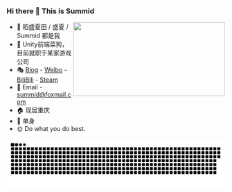 ###  **Hi there 👋 This is Summid**



<div align = "right"><img align="right" src="https://github-readme-stats.vercel.app/api/top-langs/?username=Summid&layout=compact" height="170" width = "350"/></div>


- 👀 稻盛夏田 / 盛夏 / Summid 都是我
- 🔧 Unity前端菜狗，目前就职于某家游戏公司
- 🎭 [Blog](https://summid.icu) - [Weibo](https://weibo.com/u/5869258849) - [BiliBili](https://space.bilibili.com/5453066) - [Steam](https://steamcommunity.com/id/Summid/)
- 📧 Email - summid@foxmail.com
- 🏠 现居重庆
- 🧡 单身
- 🌞 Do what you do best.



<picture>
  <source media="(prefers-color-scheme: dark)" srcset="https://raw.githubusercontent.com/Summid/Summid/output/github-contribution-grid-snake-dark.svg" />
  <source media="(prefers-color-scheme: light)" srcset="https://raw.githubusercontent.com/Summid/Summid/output/github-contribution-grid-snake.svg" />
  <img alt="github-snake" src="https://raw.githubusercontent.com/Summid/Summid/output/github-contribution-grid-snake.svg" />
</picture>
